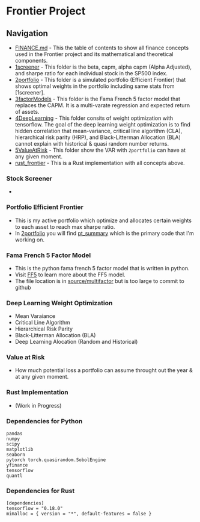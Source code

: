 # Frontier Project

## Navigation
- [FINANCE.md](FINANCE.md) - This the table of contents to show all finance concepts used in the Frontier project and its mathematical and theoretical components. 
- [1screener](#Stock-Screener) - This folder is the beta, capm, alpha capm (Alpha Adjusted), and sharpe ratio for each individual stock in the SP500 index. 
- [2portfolio](#Portfolio-Efficient-Frontier) - This folder is a simulated portfolio (Efficient Frontier) that shows optimal weights in the portfolio including same stats from [1screener]. 
- [3factorModels](#Fama-French-5-Factor-Model) - This folder is the Fama French 5 factor model that replaces the CAPM. It is a multi-varate regression and expected return of assets.
- [4DeepLearning](#deep-learning-weight-optimization) - This folder consits of weight optimization with tensorflow. The goal of the deep learning weight optimization is to find
hidden correlation that mean-variance, critical line algorithm (CLA), hierarchical risk parity (HRP), and Black-Litterman Allocation (BLA) cannot explain with historical & quasi random number returns.
- [5ValueAtRisk](#value-at-risk) - This folder show the VAR with ```2portfolio``` can have at any given moment. 
- [rust_frontier](#rust-implementation) - This is a Rust implementation with all concepts above. 


### Stock Screener 
- 


### Portfolio Efficient Frontier
- This is my active portfolio which optimize and allocates certain weights to each asset to reach max sharpe ratio. 
- In [2portfolio](2portfolio) you will find [pt_summary](2portfolio/pt_summary.py) which is the primary code that I'm working on. 


### Fama French 5 Factor Model 
- This is the python fama french 5 factor model that is written in python. 
- Visit [FF5](http://mba.tuck.dartmouth.edu/pages/faculty/ken.french/Data_Library/f-f_factors.html) to learn more about the FF5 model.
- The file location is in [source/multifactor](source/multifactor) but is too large to commit to github


### Deep Learning Weight Optimization
- Mean Varaiance
- Critical Line Algorithm
- Hierarchical Risk Parity
- Black-Litterman Allocation (BLA)
- Deep Learning Alocation (Random and Historical) 


### Value at Risk
- How much potential loss a portfolio can assume throught out the year & at any given moment. 


### Rust Implementation
- (Work in Progress)



###  Dependencies for Python
```
pandas
numpy
scipy
matplotlib
seaborn
pytorch torch.quasirandom.SobolEngine
yfinance
tensorflow
quantl
```
###  Dependencies for Rust
```
[dependencies]
tensorflow = "0.18.0"
mimalloc = { version = "*", default-features = false }
```

